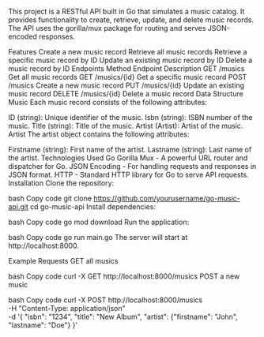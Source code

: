 This project is a RESTful API built in Go that simulates a music catalog. It provides functionality to create, retrieve, update, and delete music records. 
The API uses the gorilla/mux package for routing and serves JSON-encoded responses.

Features
Create a new music record
Retrieve all music records
Retrieve a specific music record by ID
Update an existing music record by ID
Delete a music record by ID
Endpoints
Method	Endpoint	Description
GET	/musics	Get all music records
GET	/musics/{id}	Get a specific music record
POST	/musics	Create a new music record
PUT	/musics/{id}	Update an existing music record
DELETE	/musics/{id}	Delete a music record
Data Structure
Music
Each music record consists of the following attributes:

ID (string): Unique identifier of the music.
Isbn (string): ISBN number of the music.
Title (string): Title of the music.
Artist (Artist): Artist of the music.
Artist
The artist object contains the following attributes:

Firstname (string): First name of the artist.
Lastname (string): Last name of the artist.
Technologies Used
Go
Gorilla Mux - A powerful URL router and dispatcher for Go.
JSON Encoding - For handling requests and responses in JSON format.
HTTP - Standard HTTP library for Go to serve API requests.
Installation
Clone the repository:

bash
Copy code
git clone https://github.com/yourusername/go-music-api.git
cd go-music-api
Install dependencies:

bash
Copy code
go mod download
Run the application:

bash
Copy code
go run main.go
The server will start at http://localhost:8000.

Example Requests
GET all musics

bash
Copy code
curl -X GET http://localhost:8000/musics
POST a new music

bash
Copy code
curl -X POST http://localhost:8000/musics \
-H "Content-Type: application/json" \
-d '{
      "isbn": "1234",
      "title": "New Album",
      "artist": {"firstname": "John", "lastname": "Doe"}
    }'
